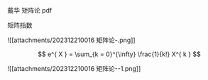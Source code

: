 
戴华 矩阵论 pdf

矩阵指数

![[attachments/202312210016 矩阵论-.png]]

$$ e^{ X } = \sum_{k = 0}^{\infty} \frac{1}{k!} X^{ k } $$


![[attachments/202312210016 矩阵论--1.png]]


